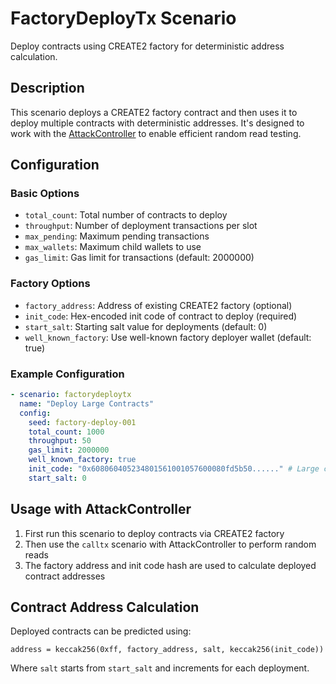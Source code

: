 # FactoryDeployTx Scenario

Deploy contracts using CREATE2 factory for deterministic address calculation.

## Description

This scenario deploys a CREATE2 factory contract and then uses it to deploy multiple contracts with deterministic addresses. It's designed to work with the [AttackController](../calltx/contract/AttackController.sol) to enable efficient random read testing.

## Configuration

### Basic Options
- `total_count`: Total number of contracts to deploy
- `throughput`: Number of deployment transactions per slot
- `max_pending`: Maximum pending transactions
- `max_wallets`: Maximum child wallets to use
- `gas_limit`: Gas limit for transactions (default: 2000000)

### Factory Options
- `factory_address`: Address of existing CREATE2 factory (optional)
- `init_code`: Hex-encoded init code of contract to deploy (required)
- `start_salt`: Starting salt value for deployments (default: 0)
- `well_known_factory`: Use well-known factory deployer wallet (default: true)

### Example Configuration

```yaml
- scenario: factorydeploytx
  name: "Deploy Large Contracts"
  config:
    seed: factory-deploy-001
    total_count: 1000
    throughput: 50
    gas_limit: 2000000
    well_known_factory: true
    init_code: "0x608060405234801561001057600080fd5b50......" # Large contract bytecode
    start_salt: 0
```

## Usage with AttackController

1. First run this scenario to deploy contracts via CREATE2 factory
2. Then use the `calltx` scenario with AttackController to perform random reads
3. The factory address and init code hash are used to calculate deployed contract addresses

## Contract Address Calculation

Deployed contracts can be predicted using:
```
address = keccak256(0xff, factory_address, salt, keccak256(init_code))
```

Where `salt` starts from `start_salt` and increments for each deployment.